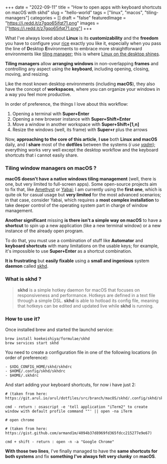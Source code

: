 +++
date = "2022-09-11"
title = "How to open apps with keyboard shortcuts on macOS with skhd"
slug = "hello-world"
tags = ["linux", "macos", "tiling-managers"]
categories = []
draft = "false"
featuredImage = "https://i.redd.it/z7gqo65ifqt71.png"
images = ["https://i.redd.it/z7gqo65ifqt71.png"]
+++

What I've always loved about **Linux** is its **customizability** and the **freedom** you have to configure your [rice][1] exactly you like it, especially when you pass the line of **D**esktop **E**nvironments to embrace more straightforward environments like [tiling manager][2]; this is where [Linux on the desktop shines][3].

**Tiling managers** allow **arranging windows** in non-overlapping **frames** and controlling any aspect using the **keyboard**, including opening, closing, moving, and resizing.

Like the most known desktop environments (including **macOS**), they also have the concept of **workspaces**, where you can organize your windows in a way you feel more productive.

In order of preference, the things I love about this workflow:

1.  Opening a terminal with **Super+Enter**
2.  Opening a new browser instance with **Super+Shift+Enter**
3.  Move a window in another workspace with **Super+Shift+\[1,n\]**
4.  Resize the windows (well, its frame) with **Super+r** plus the arrows

Now, **approaching to the core of this article**, **I use** both **Linux and macOS** daily, and I **share** most of the **dotfiles** between the systems (_i use_ [_yadm_][4]); everything works very well except the desktop workflow and the keyboard shortcuts that i cannot easily share.

### Tiling window managers on macOS ?

**macOS** **doesn't have a native windows tiling management** (well, there is one, but very limited to full-screen apps). Some open-source projects aim to fix that, like [Amethyst][5] or [Yabai][6]; I am currently using the **first one**, which is quite ok for casual usage but **very limited** for the most advanced scenarios; in that case, consider Yabai, which requires a **most complex installation** to take deeper control of the operating system part in charge of window management.

**Another significant** missing **is there isn't a simple way on macOS** to have a **shortcut** to spin up a new application (like a new terminal window) or a new instance of the already open program.

To do that, you must use a combination of stuff like **Automator** and **keyboard shortcuts** with many limitations on the usable keys; for example, it's impossible to use **Super+Enter** as a shortcut combination.

**It is frustrating** but **easily fixable** using a **small and ingenious** system **daemon** called [skhd][7].

### What is skhd ?

> **skhd** is a simple hotkey daemon for macOS that focuses on responsiveness and performance. Hotkeys are defined in a text file through a simple DSL. **skhd** is able to hotload its config file, meaning that hotkeys can be edited and updated live while **skhd** is running.

### How to use it?

Once installed brew and started the launchd service:

```shell
brew install koekeishiya/formulae/skhd
brew services start skhd
```

You need to create a configuration file in one of the following locations (in order of preference):

```shell
- $XDG_CONFIG_HOME/skhd/skhdrc
- $HOME/.config/skhd/skhdrc
- $HOME/.skhdrc
```

And start adding your keyboard shortcuts, for now i have just 2:

```shell {linenos=inline}
# (taken from here: https://git.arul.io/arul/dotfiles/src/branch/macOS/skhd/.config/skhd/skhdrc)

cmd - return : osascript -e 'tell application "iTerm2" to create window with default profile command ""' || open -na iTerm

# open chrome

# (taken from here: https://gist.github.com/armand1m/4094b37d8969fd365fdcc215277e9e67)

cmd + shift - return : open -n -a "Google Chrome"

```

**With those two lines**, I've finally managed to have the **same shortcuts for both systems** and fix **something I've always felt very clunky** on **macOS**.

[1]: https://thatnixguy.github.io/posts/ricing/#:~:text=The%20term%20'rice'%20is%20used,system%20becomes%20much%20more%20involved.
[2]: https://en.wikipedia.org/wiki/Tiling_window_manager
[3]: https://www.reddit.com/r/unixporn/
[4]: https://yadm.io/
[5]: https://ianyh.com/amethyst/
[6]: https://github.com/koekeishiya/yabai
[7]: https://github.com/koekeishiya/skhd

```

```
